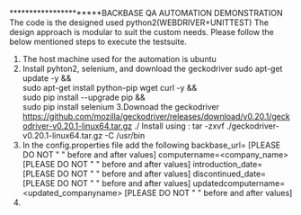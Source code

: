 **********************BACKBASE QA AUTOMATION DEMONSTRATION
The code is the designed used python2(WEBDRIVER+UNITTEST)
The design approach is modular to suit the custom needs.
Please follow the below mentioned steps to execute the testsuite.
1. The host machine used for the automation is ubuntu
2. Install pyhton2, selenium, and download the geckodriver
  sudo apt-get update -y && \
  sudo apt-get install python-pip wget curl -y && \
  sudo pip install --upgrade pip && \
  sudo pip install selenium
3.Downoad the geckodriver https://github.com/mozilla/geckodriver/releases/download/v0.20.1/geckodriver-v0.20.1-linux64.tar.gz ./
   Install using : tar -zxvf ./geckodriver-v0.20.1-linux64.tar.gz -C /usr/bin 
4. In the config.properties file add the following
  backbase_url=<hthe test URL given> [PLEASE DO NOT " " before and after values]
  computername=<company_name> [PLEASE DO NOT " " before and after values]
  introduction_date=<yyyy-mm-dd> [PLEASE DO NOT " " before and after values]
  discontinued_date=<yyyy-mm-dd> [PLEASE DO NOT " " before and after values]
  updatedcomputername=<updated_companyname> [PLEASE DO NOT " " before and after values]
5. 
 
